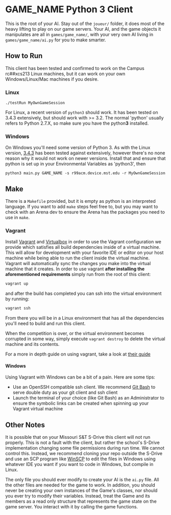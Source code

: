 # GAME_NAME Python 3 Client

This is the root of your AI. Stay out of the `joueur/` folder, it does most of the heavy lifting to play on our game servers. Your AI, and the game objects it manipulates are all in `games/game_name/`, with your very own AI living in `games/game_name/ai.py` for you to make smarter.

## How to Run

This client has been tested and confirmed to work on the Campus rc##xcs213 Linux machines, but it can work on your own Windows/Linux/Mac machines if you desire.

### Linux

```
./testRun MyOwnGameSession
```

For Linux, a recent version of `python3` should work. It has been tested on 3.4.3 extensively, but should work with >= 3.2. The normal 'python' usually refers to Python 2.7.X, so make sure you have the python**3** installed.

### Windows

On Windows you'll need some version of Python 3. As with the Linux version, [3.4.3][343] has been tested against extensively, however there's no none reason why it would not work on newer versions. Install that and ensure that python is set up in your Environmental Variables as 'python3', then

```
python3 main.py GAME_NAME -s r99acm.device.mst.edu -r MyOwnGameSession
```

## Make

There is a `Makefile` provided, but it is empty as python is an interpreted language. If you want to add `make` steps feel free to, but you may want to check with an Arena dev to ensure the Arena has the packages you need to use in `make`.

### Vagrant

Install [Vagrant][vagrant] and [Virtualbox][virtualbox] in order to use the Vagrant configuration we provide which satisfies all build dependencies inside of a virtual machine. This will allow for development with your favorite IDE or editor on your host machine while being able to run the client inside the virtual machine. Vagrant will automatically sync the changes you make into the virtual machine that it creates. In order to use vagrant **after installing the aforementioned requirements** simply run from the root of this client:

```bash
vagrant up
```

and after the build has completed you can ssh into the virtual environment by running:

```bash
vagrant ssh
```

From there you will be in a Linux environment that has all the dependencies you'll need to build and run this client.

When the competition is over, or the virtual environment becomes corrupted in some way, simply execute `vagrant destroy` to delete the virtual machine and its contents.

For a more in depth guide on using vagrant, take a look at [their guide][vagrant-guide]

#### Windows

Using Vagrant with Windows can be a bit of a pain. Here are some tips:

* Use an OpenSSH compatible ssh client. We recommend [Git Bash][gitbash] to serve double duty as your git client and ssh client
* Launch the terminal of your choice (like Git Bash) as an Administrator to ensure the symbolic links can be created when spinning up your Vagrant virtual machine

## Other Notes

It is possible that on your Missouri S&T S-Drive this client will not run properly. This is not a fault with the client, but rather the school's S-Drive implementation changing some file permissions during run time. We cannot control this. Instead, we recommend cloning your repo outside the S-Drive and use an SCP program like [WinSCP][winscp] to edit the files in Windows using whatever IDE you want if you want to code in Windows, but compile in Linux.

The only file you should ever modify to create your AI is the `ai.py` file. All the other files are needed for the game to work. In addition, you should never be creating your own instances of the Game's classes, nor should you ever try to modify their variables. Instead, treat the Game and its members as a read only structure that represents the game state on the game server. You interact with it by calling the game functions.

[343]: https://www.python.org/downloads/release/python-343/
[winscp]: https://winscp.net/eng/download.php
[vagrant]: https://www.vagrantup.com/downloads.html
[virtualbox]: https://www.virtualbox.org/wiki/Downloads
[vagrant-guide]: https://www.vagrantup.com/docs/getting-started/up.html
[virtualbox]: https://www.virtualbox.org/wiki/Downloads
[gitbash]: https://git-scm.com/downloads
